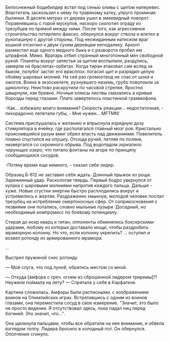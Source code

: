 Белоснежный бодибилдер встал под сенью оливы с щитом наперевес. Властитель заскользил к нему по травяному катку, упруго проминая былинки. В десяти метрах от дерева ушел в змеевидный поворот. Поравнявшись с горой мускулов, наскоро сколотил ограду из трезубцев по прямой между ними. После того, как агрессивное строительство потерпело фиаско, обернулся вокруг ствола и влетел в рукопашную с другой стороны. Под неожиданным натиском враг кошкой отскочил к двум сухим деревцам неподалеку. Архонт разместил еще одного медного быка и с разворота пробил им штрафной. Мимо. Вратарь отбил странный многотонный мяч свободной рукой. Планеты вокруг запястья за щитом воспылали, раздулись, замерли на браслетах-орбитах. Когда тиран атаковал сам вслед за быком, полубог застиг его врасплох: погасил щит и разрядил целую обойму шаровых молний. На сей раз громоотвод не спас от шока и ожогов. Воина в экзоскелете, рухнувшего наземь, грубо поволокли за щиколотку. Неистово раскрутили по часовой стрелке. Яростно швырнули, как бревно. Ночные кляксы листвы смазались в кривые борозды перед глазами. Плато завертелось пластинкой граммофона.  

-Как... избежало моего внимания? Скорость реакции... недостаточная, - лихорадочно лепетали губы, - Мне нужен... MFTMN!

Система прислушалась к желанию и впрыснула изрядную дозу стимулятора в ячейку, где располагался главный мозг роя. Кристально прояснившийся разум вмиг обрел власть над движениями. Повелитель плавно спустился на опушку. Отсюда ручей, петляя по поляне, низвергался со скромного обрыва. Под водопадом *зеркалило чарующее озеро*, что питало фонтаны на агоре по принципу сообщающихся сосудов.

-Потяну время еще немного, - сказал себе лидер. 

Образец Б-612 не заставил себя ждать. Длинный прыжок из рощи. Заряженный удар. Расколотая твердь. Первый бодро увернулся от кулака с шаровыми молниями напротив каждого пальца. Дальше - хуже. Новые сгустки энергии быстро расплодились вокруг и устремились к жертве. Раздраженно хмыкнув, молодой человек послал трезубец на истребление смертоносных сфер. От соприкосновения с лезвиями они лопались, словно мыльные пузыри. Досадный, но необходимый компромисс по боевому потенциалу.

Стирая до искр кварц и титан, оппоненты обменялись боксерскими ударами, любому из которых доставало мощи, чтобы раздробить мраморную колонну. Но что, если колонну укрепить? ... оступил и возвел ротонду из армированного мрамора.

...

Выстрел пружиной снес ротонду.

— Мой слуга, что под луной, обратись местом со мной.

— Откуда \[амфора с греч. огнем из сброшенной лидером триремы\]?! Неужели поймала на лету?
— Спрятала у себя в Карфагене.

Картина сложилась. Амфоры были расписными, с изображением воинов на Олимпийских играх. Встретившись с одним из воинов глазами, она переместила сосуд в свое измерение. 
"Значит, это было не просто видение. Я отсутствовал здесь, пока падал ниц перед богиней. Это значит, что...". 

Она щелкнула пальцами, чтобы все обратили на нее внимание, и обвела взглядом толпу. Лидера бросило в холодный пот. Он обернулся. Ополчение сгинуло.